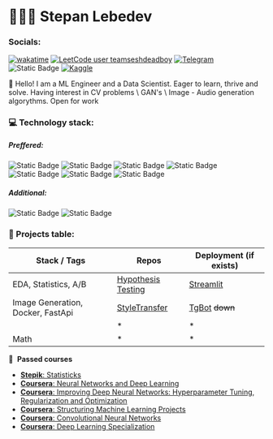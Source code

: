 # 👨🏻‍💻 Stepan Lebedev
### Socials:
[![wakatime](https://wakatime.com/badge/user/018e7ad8-bbd4-45a3-8894-ee681e704674.svg?style=for-the-badge?color=black)](https://wakatime.com/@018e7ad8-bbd4-45a3-8894-ee681e704674)
[![LeetCode user teamseshdeadboy](https://img.shields.io/badge/dynamic/json?style=for-the-badge&labelColor=black&color=%23ffa116&label=Solved&query=solved&url=https%3A%2F%2Fbadge.xyli.tech/%2Fapi%2Fusers%2Fteamseshdeadboy&logo=leetcode&logoColor=yellow)](https://leetcode.com/teamseshdeadboy/)
[![Telegram](https://img.shields.io/badge/telegram-t?style=for-the-badge&logo=telegram&logoColor=%2326A5E4&labelColor=black&color=%2326A5E4&link=https%3A%2F%2Ft.me%2Fayyoshiii)](https://t.me/ayyoshiii)
![Static Badge](https://img.shields.io/badge/stepan__leb%40mail.ru-t?style=for-the-badge&logo=maildotru&logoColor=%23005FF9&labelColor=black&color=%23005FF9)
[![Kaggle](https://img.shields.io/badge/kaggle-t?style=for-the-badge&logo=kaggle&logoColor=%2320BEFF&labelColor=black&color=%2320BEFF&link=https%3A%2F%2Fwww.kaggle.com%2Fayyoshii)](https://www.kaggle.com/ayyoshii)


:wave: Hello! I am a ML Engineer and a Data Scientist. Eager to learn, thrive and solve. Having interest in CV problems \ GAN's \ Image - Audio generation algorythms. Open for work


### 💻 Technology stack:
##### **Preffered**:
![Static Badge](https://img.shields.io/badge/PyTorch-t?style=flat-square&logo=pytorch&logoColor=white&labelColor=%23EE4C2C&color=%23EE4C2C)
![Static Badge](https://img.shields.io/badge/OpenCV-t?style=flat-square&logo=opencv&logoColor=white&labelColor=%235C3EE8&color=%235C3EE8)
![Static Badge](https://img.shields.io/badge/scikit--learn-t?style=flat-square&logo=scikitlearn&logoColor=white&labelColor=%23F7931E&color=%23F7931E&link=https%3A%2F%2Ft.me%2Fayyoshiii)
![Static Badge](https://img.shields.io/badge/numpy-t?style=flat-square&logo=numpy&logoColor=white&labelColor=%23013243&color=%23013243)
![Static Badge](https://img.shields.io/badge/pandas-t?style=flat-square&logo=pandas&logoColor=white&labelColor=%23150458&color=%23150458)
![Static Badge](https://img.shields.io/badge/PostgreSql-t?style=flat-square&logo=postgresql&logoColor=white&labelColor=%234169E1&color=%234169E1)
![Static Badge](https://img.shields.io/badge/Docker-t?style=flat-square&logo=docker&logoColor=white&labelColor=%231D63ED&color=%231D63ED)
##### *Additional*:
![Static Badge](https://img.shields.io/badge/Keras-t?style=flat-square&logo=keras&logoColor=white&labelColor=%23D00000&color=%23D00000)
![Static Badge](https://img.shields.io/badge/Tensorflow-t?style=flat-square&logo=tensorflow&logoColor=white&labelColor=%23FF6F00&color=%23FF6F00)

### :robot: Projects table:
| Stack / Tags |   Repos  | Deployment (if exists) |
|----------|----------|------------------|
| EDA, Statistics, A/B | [Hypothesis Testing](https://github.com/TeamSeshDeadBoy/MTech_Stepan_Lebedev) | [Streamlit](https://mtech-lebedev-ds.streamlit.app) |
| Image Generation, Docker, FastApi | [StyleTransfer](https://github.com/TeamSeshDeadBoy/StyleTransferSystem) | [TgBot](https://t.me/stylizeimg_bot) ~~down~~ |
|  | * | * |
| Math | * | * |

📝 &nbsp;**Passed courses**
- [**Stepik**: Statisticks](https://stepik.org/cert/2188316)
- [**Coursera**: Neural Networks and Deep Learning](https://coursera.org/share/63e9c8fe4356646f7cd4571d79b18514)
- [**Coursera**: Improving Deep Neural Networks: Hyperparameter Tuning, Regularization and Optimization](https://coursera.org/share/bb39ced00a247ed3efba0260548118f9)
- [**Coursera**: Structuring Machine Learning Projects](https://coursera.org/share/bb39ced00a247ed3efba0260548118f9](https://coursera.org/share/fd1013b5f8360ba4d02b8b858554fc75)https://coursera.org/share/fd1013b5f8360ba4d02b8b858554fc75)
- [**Coursera**: Convolutional Neural Networks](https://coursera.org/share/bb39ced00a247ed3efba0260548118f9](https://coursera.org/share/fd1013b5f8360ba4d02b8b858554fc75)https://coursera.org/share/fd1013b5f8360ba4d02b8b858554fc75](https://coursera.org/share/5dab022f436d6193c476f8e7d9a86c2d)https://coursera.org/share/5dab022f436d6193c476f8e7d9a86c2d)
- [**Coursera**: Deep Learning Specialization](https://coursera.org/share/e8617a0ad64817716b7fc5b182c56853)

